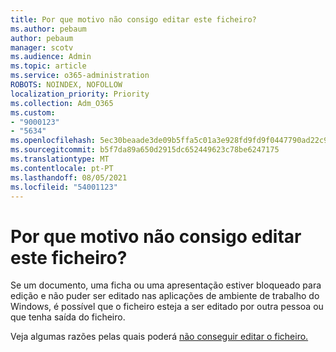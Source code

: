 ```yaml
---
title: Por que motivo não consigo editar este ficheiro?
ms.author: pebaum
author: pebaum
manager: scotv
ms.audience: Admin
ms.topic: article
ms.service: o365-administration
ROBOTS: NOINDEX, NOFOLLOW
localization_priority: Priority
ms.collection: Adm_O365
ms.custom:
- "9000123"
- "5634"
ms.openlocfilehash: 5ec30beaade3de09b5ffa5c01a3e928fd9fd9f0447790ad22c98848271f11235
ms.sourcegitcommit: b5f7da89a650d2915dc652449623c78be6247175
ms.translationtype: MT
ms.contentlocale: pt-PT
ms.lasthandoff: 08/05/2021
ms.locfileid: "54001123"
---
```

# <a name="why-cant-i-edit-this-file"></a>Por que motivo não consigo editar este ficheiro?

Se um documento, uma ficha ou uma apresentação estiver bloqueado para edição e não puder ser editado nas aplicações de ambiente de trabalho do Windows, é possível que o ficheiro esteja a ser editado por outra pessoa ou que tenha saída do ficheiro.

Veja algumas razões pelas quais poderá [não conseguir editar o ficheiro.](https://support.office.com/article/why-can-t-i-edit-this-file-97315f48-aa5e-49d3-a4ae-a14b73daf87b)
